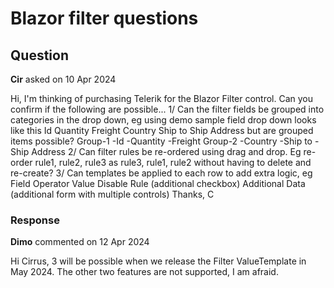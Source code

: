# Blazor filter questions

## Question

**Cir** asked on 10 Apr 2024

Hi, I'm thinking of purchasing Telerik for the Blazor Filter control. Can you confirm if the following are possible... 1/ Can the filter fields be grouped into categories in the drop down, eg using demo sample field drop down looks like this Id Quantity Freight Country Ship to Ship Address but are grouped items possible? Group-1 -Id -Quantity -Freight Group-2 -Country -Ship to -Ship Address 2/ Can filter rules be re-ordered using drag and drop. Eg re-order rule1, rule2, rule3 as rule3, rule1, rule2 without having to delete and re-create? 3/ Can templates be applied to each row to add extra logic, eg Field Operator Value Disable Rule (additional checkbox) Additional Data (additional form with multiple controls) Thanks, C

### Response

**Dimo** commented on 12 Apr 2024

Hi Cirrus, 3 will be possible when we release the Filter ValueTemplate in May 2024. The other two features are not supported, I am afraid.
